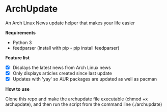 # ArchUpdate
An Arch Linux News update helper that makes your life easier

**Requirements**
- Python 3
- feedparser (install with pip - pip install feedparser) 

**Feature list**
- [x] Displays the latest news from Arch Linux news
- [x] Only displays articles created since last update
- [x] Updates with 'yay' so AUR packages are updated as well as pacman

**How to use** 

Clone this repo and make the archupdate file executable (chmod +x archupdate), and then run the script from the command line (./archupdate)